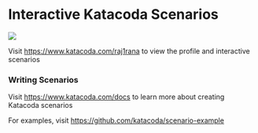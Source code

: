 # Interactive Katacoda Scenarios

[![](http://shields.katacoda.com/katacoda/raj1rana/count.svg)](https://www.katacoda.com/raj1rana "Get your profile on Katacoda.com")

Visit https://www.katacoda.com/raj1rana to view the profile and interactive scenarios

### Writing Scenarios
Visit https://www.katacoda.com/docs to learn more about creating Katacoda scenarios

For examples, visit https://github.com/katacoda/scenario-example
